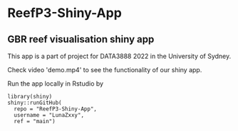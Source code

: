 # ReefP3-Shiny-App
## GBR reef visualisation shiny app

This app is a part of project for DATA3888 2022 in the University of Sydney.


Check video 'demo.mp4' to see the functionality of our shiny app.


Run the app locally in Rstudio by

```
library(shiny)
shiny::runGitHub(
  repo = "ReefP3-Shiny-App", 
  username = "LunaZxxy", 
  ref = "main")
```
